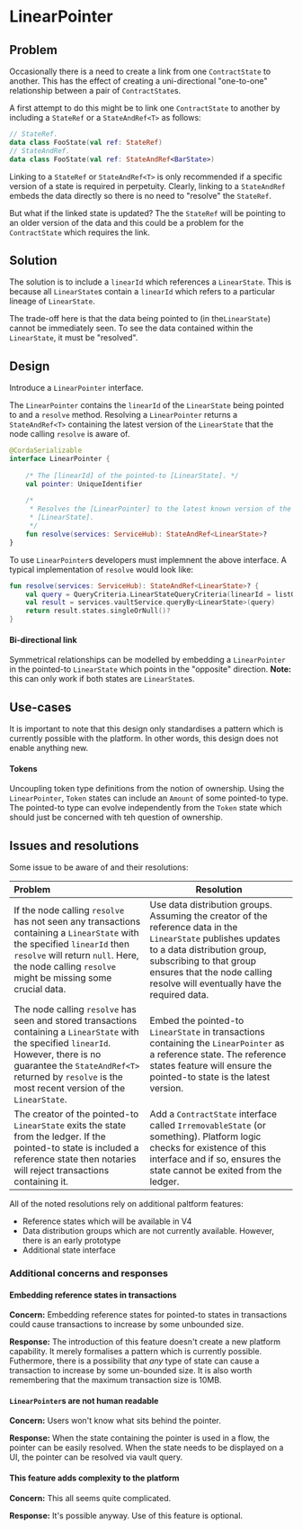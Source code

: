 # LinearPointer

## Problem

Occasionally there is a need to create a link from one `ContractState` to another. This has the effect of creating a uni-directional "one-to-one" relationship between a pair of `ContractState`s.

A first attempt to do this might be to link one `ContractState` to another by including a `StateRef` or a `StateAndRef<T>` as follows:

```kotlin
// StateRef.
data class FooState(val ref: StateRef)
// StateAndRef.
data class FooState(val ref: StateAndRef<BarState>)
```

Linking to a `StateRef` or `StateAndRef<T>` is only recommended if a specific version of a state is required in perpetuity. Clearly, linking to a `StateAndRef` embeds the data directly so there is no need to "resolve" the `StateRef`.

But what if the linked state is updated? The the `StateRef` will be pointing to an older version of the data and this could be a problem for the `ContractState` which requires the link.

## Solution

The solution is to include a `linearId` which references a `LinearState`. This is because all `LinearState`s contain a `linearId` which refers to a particular lineage of `LinearState`.

The trade-off here is that the data being pointed to (in the`LinearState`) cannot be immediately seen. To see the data contained within the `LinearState`, it must be "resolved".

## Design

Introduce a `LinearPointer` interface.

The `LinearPointer` contains the `linearId` of the `LinearState` being pointed to and a `resolve` method. Resolving a `LinearPointer` returns a `StateAndRef<T>` containing the latest version of the `LinearState` that the node calling `resolve` is aware of.

```kotlin
@CordaSerializable
interface LinearPointer {
    
    /* The [linearId] of the pointed-to [LinearState]. */
    val pointer: UniqueIdentifier
    
    /* 
     * Resolves the [LinearPointer] to the latest known version of the pointed-to 
     * [LinearState].
     */
    fun resolve(services: ServiceHub): StateAndRef<LinearState>?
}
```

To use `LinearPointer`s developers must implemnent the above interface. A typical implementation of `resolve` would look like:

```kotlin
fun resolve(services: ServiceHub): StateAndRef<LinearState>? {
	val query = QueryCriteria.LinearStateQueryCriteria(linearId = listOf(pointer))
	val result = services.vaultService.queryBy<LinearState>(query)
    return result.states.singleOrNull()?
}
```

#### Bi-directional link

Symmetrical relationships can be modelled by embedding a `LinearPointer` in the pointed-to `LinearState` which points in the "opposite" direction. **Note:** this can only work if both states are `LinearState`s.

## Use-cases

It is important to note that this design only standardises a pattern which is currently possible with the platform. In other words, this design does not enable anything new.

#### Tokens

Uncoupling token type definitions from the notion of ownership. Using the `LinearPointer`, `Token` states can include an `Amount` of some pointed-to type. The pointed-to type can evolve independently from the `Token` state which should just be concerned with teh question of ownership.

## Issues and resolutions

Some issue to be aware of and their resolutions:

| Problem                                                      | Resolution                                                   |
| :----------------------------------------------------------- | ------------------------------------------------------------ |
| If the node calling `resolve` has not seen any transactions containing a `LinearState` with the specified `linearId` then `resolve` will return `null`. Here, the node calling `resolve` might be missing some crucial data. | Use data distribution groups. Assuming the creator of the reference data in the `LinearState` publishes updates to a data distribution group, subscribing to that group ensures that the node calling resolve will eventually have the required data. |
| The node calling `resolve` has seen and stored transactions containing a `LinearState` with the specified `linearId`. However, there is no guarantee the `StateAndRef<T>` returned by `resolve` is the most recent version of the `LinearState`. | Embed the pointed-to `LinearState` in transactions containing the `LinearPointer` as a reference state. The reference states feature will ensure the pointed-to state is the latest version. |
| The creator of the pointed-to `LinearState` exits the state from the ledger. If the pointed-to state is included a reference state then notaries will reject transactions containing it. | Add a `ContractState` interface called `IrremovableState` (or something). Platform logic checks for existence of this interface and if so, ensures the state cannot be exited from the ledger. |

All of the noted resolutions rely on additional paltform features:

* Reference states which will be available in V4
* Data distribution groups which are not currently available. However, there is an early prototype
* Additional state interface

### Additional concerns and responses

#### Embedding reference states in transactions

**Concern:** Embedding reference states for pointed-to states in transactions could cause transactions to increase by some unbounded size. 

**Response:** The introduction of this feature doesn't create a new platform capability. It merely formalises a pattern which is currently possible. Futhermore, there is a possibility that _any_ type of state can cause a transaction to increase by some un-bounded size. It is also worth remembering that the maximum transaction size is 10MB.

#### `LinearPointer`s are not human readable

**Concern:** Users won't know what sits behind the pointer.

**Response:** When the state containing the pointer is used in a flow, the pointer can be easily resolved. When the state needs to be displayed on a UI, the pointer can be resolved via vault query.

#### This feature adds complexity to the platform

**Concern:** This all seems quite complicated.

**Response:** It's possible anyway. Use of this feature is optional.





